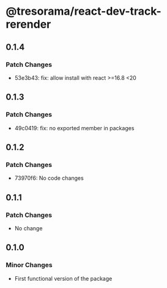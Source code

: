 # @tresorama/react-dev-track-rerender

## 0.1.4

### Patch Changes

- 53e3b43: fix: allow install with react >=16.8 <20

## 0.1.3

### Patch Changes

- 49c0419: fix: no exported member in packages

## 0.1.2

### Patch Changes

- 73970f6: No code changes

## 0.1.1

### Patch Changes

- No change

## 0.1.0

### Minor Changes

- First functional version of the package
